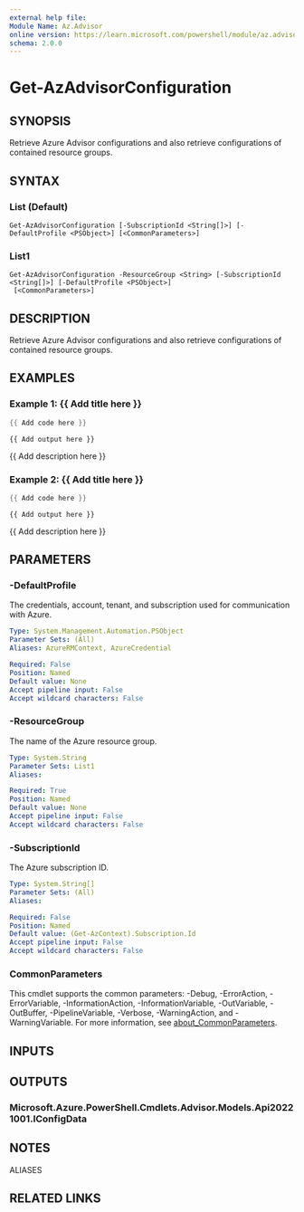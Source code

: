 ```yaml
---
external help file:
Module Name: Az.Advisor
online version: https://learn.microsoft.com/powershell/module/az.advisor/get-azadvisorconfiguration
schema: 2.0.0
---
```


# Get-AzAdvisorConfiguration

## SYNOPSIS
Retrieve Azure Advisor configurations and also retrieve configurations of contained resource groups.

## SYNTAX

### List (Default)
```
Get-AzAdvisorConfiguration [-SubscriptionId <String[]>] [-DefaultProfile <PSObject>] [<CommonParameters>]
```

### List1
```
Get-AzAdvisorConfiguration -ResourceGroup <String> [-SubscriptionId <String[]>] [-DefaultProfile <PSObject>]
 [<CommonParameters>]
```

## DESCRIPTION
Retrieve Azure Advisor configurations and also retrieve configurations of contained resource groups.

## EXAMPLES

### Example 1: {{ Add title here }}
```powershell
{{ Add code here }}
```

```output
{{ Add output here }}
```

{{ Add description here }}

### Example 2: {{ Add title here }}
```powershell
{{ Add code here }}
```

```output
{{ Add output here }}
```

{{ Add description here }}

## PARAMETERS

### -DefaultProfile
The credentials, account, tenant, and subscription used for communication with Azure.

```yaml
Type: System.Management.Automation.PSObject
Parameter Sets: (All)
Aliases: AzureRMContext, AzureCredential

Required: False
Position: Named
Default value: None
Accept pipeline input: False
Accept wildcard characters: False
```

### -ResourceGroup
The name of the Azure resource group.

```yaml
Type: System.String
Parameter Sets: List1
Aliases:

Required: True
Position: Named
Default value: None
Accept pipeline input: False
Accept wildcard characters: False
```

### -SubscriptionId
The Azure subscription ID.

```yaml
Type: System.String[]
Parameter Sets: (All)
Aliases:

Required: False
Position: Named
Default value: (Get-AzContext).Subscription.Id
Accept pipeline input: False
Accept wildcard characters: False
```

### CommonParameters
This cmdlet supports the common parameters: -Debug, -ErrorAction, -ErrorVariable, -InformationAction, -InformationVariable, -OutVariable, -OutBuffer, -PipelineVariable, -Verbose, -WarningAction, and -WarningVariable. For more information, see [about_CommonParameters](http://go.microsoft.com/fwlink/?LinkID=113216).

## INPUTS

## OUTPUTS

### Microsoft.Azure.PowerShell.Cmdlets.Advisor.Models.Api20221001.IConfigData

## NOTES

ALIASES

## RELATED LINKS


